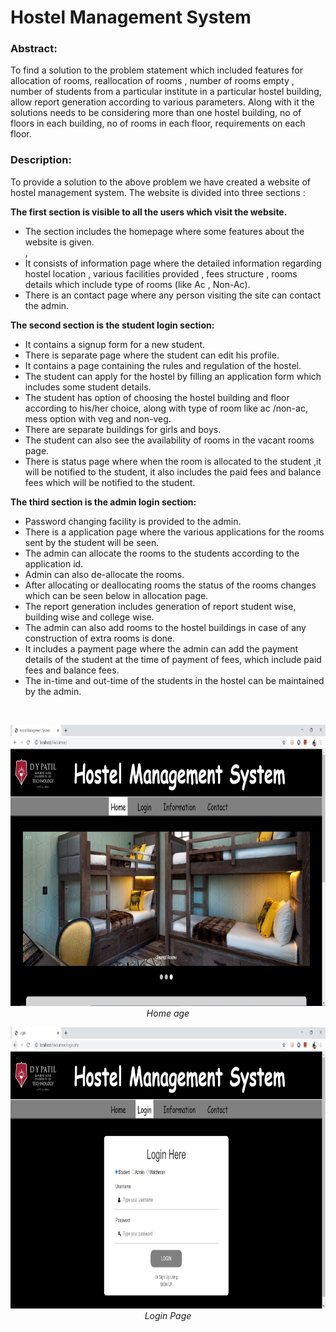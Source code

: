 # Hostel Management System

<h3>Abstract:</h3>
To find a solution to the problem statement which included features for allocation of rooms, reallocation of rooms , number of rooms empty , number of students from a particular institute in a particular hostel building, allow report generation according to various parameters. Along with it the solutions needs to be considering more than one hostel building, no of floors in each building, no of rooms in each floor, requirements on each floor.

<h3>Description:</h3>
To provide a solution to the above problem we have created a website of hostel management system.
The website is divided into three sections :

<b>The first section is visible to all the users which visit the website.</b>
<ul>
<li>The section includes the homepage where some features about the website is given.</li> , 
<li>It consists of information page where the detailed information regarding hostel location , various facilities provided , fees structure , rooms details which include type of rooms (like Ac , Non-Ac).</li>
<li>There is an contact page where any person visiting the site can contact the admin.</li>
</ul>

<b>The second section is the student login section:</b>
<ul><li>It contains a signup form for a new student.</li>
<li>There is separate page where the student can edit his profile.</li>
<li>It contains a page containing the rules and regulation of the hostel.</li>
<li>The student can apply for the hostel by filling an application form which includes some student details.</li>
<li>The student has option of choosing the hostel building and floor according to his/her choice, along with type of room like ac /non-ac, mess option with veg and non-veg.</li>
<li>There are separate buildings for girls and boys.</li>
<li>The student can also see the availability of rooms in the vacant rooms page.</li>
<li>There is status page where when the room is allocated to the student ,it will be notified to the student, it also includes the paid fees and balance fees which will be notified to the student.</li> </ul>
<b>The third section is the admin login section:</b>
<ul>
<li>Password changing facility is provided to the admin.</li>
<li>There is a application page where the various applications for the rooms sent by the student will be seen.</li>
<li>The admin can allocate the rooms to the students according to the application id.</li>
<li>Admin can also de-allocate the rooms.</li>
<li>After allocating or deallocating rooms the status of the rooms changes which can be seen below in allocation page.</li>
<li>The report generation includes generation of report student wise, building wise and college wise.</li>
<li>The admin can also add rooms to the hostel buildings in case of any construction of extra rooms is done.</li>
<li>It includes a payment page where the admin can add the payment details of the student at the time of payment of fees, which include paid fees and balance fees.</li>
<li>The in-time and out-time of the students in the hostel can be maintained by the admin.</li>
  </ul>
 <br/>
<p align="center">
<img src="https://raw.githubusercontent.com/Sankalpamokal/Hostel_management_system/master/img/home.JPG" width="900" height="450">
 <br/>   <em>Home age</em>
</p>
<p align="center">
<img src="https://raw.githubusercontent.com/Sankalpamokal/Hostel_management_system/master/img/login.JPG" width="900" height="450">
 <br/>   <em>Login Page</em>
</p>
  

